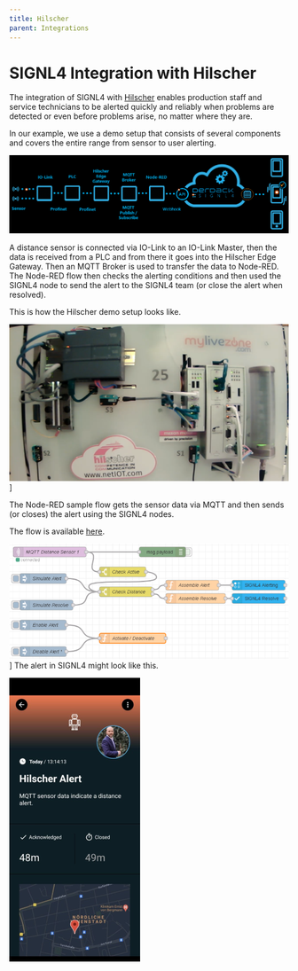 ```yaml
---
title: Hilscher
parent: Integrations
---
```


# SIGNL4 Integration with Hilscher

The integration of SIGNL4 with [Hilscher](https://www.hilscher.com/) enables production staff and service technicians to be alerted quickly and reliably when problems are detected or even before problems arise, no matter where they are.

In our example, we use a demo setup that consists of several components and covers the entire range from sensor to user alerting.

![Hilscher Alerting Diagram](hilscher-diagram.png)

A distance sensor is connected via IO-Link to an IO-Link Master, then the data is received from a PLC and from there it goes into the Hilscher Edge Gateway. Then an MQTT Broker is used to transfer the data to Node-RED. The Node-RED flow then checks the alerting conditions and then used the SIGNL4 node to send the alert to the SIGNL4 team (or close the alert when resolved).

This is how the Hilscher demo setup looks like.

![Hilscher Demo](hilscher-demo.png)]

The Node-RED sample flow gets the sensor data via MQTT and then sends (or closes) the alert using the SIGNL4 nodes.

The flow is available [here](https://flows.nodered.org/flow/6125cd1cc7f2bf49f1db05b70477ce25).

![Hilscher Node-RED](hilscher-node-red.png)] 
The alert in SIGNL4 might look like this.

![SIGNL4 Alert](signl4-hilscher.png)
